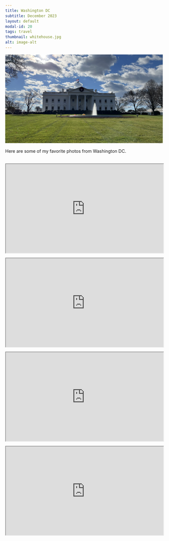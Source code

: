 ```yaml
---
title: Washington DC
subtitle: December 2023
layout: default
modal-id: 20
tags: travel
thumbnail: whitehouse.jpg
alt: image-alt
---
```

<html>
<head>
    <meta name="viewport" content="width=device-width, initial-scale=1.0">
    <style>
        .gdrive-container {
        position: relative;
        width: 100%;
        height: 0;
        padding-bottom: 56.25%; /* Aspect ratio 16:9 */
        }
        .gdrive-container iframe {
            position: absolute;
            top: 0;
            left: 0;
            width: 100%;
            height: 100%;
        }
    </style>
</head>
<body>
    <div style="text-align: center;">
        <img src="img/blog/whitehouse.jpg" alt="market" style="max-width: 100%; height: auto;">
    </div>
    <p>Here are some of my favorite photos from Washington DC.</p>
    <br>
    <div class="gdrive-container" style="text-align: center;">
        <iframe src="https://drive.google.com/file/d/1W0mm267PGhEuq6TEDE6lZ9DMy7lrUTb_/preview"  allow="autoplay"></iframe>
    </div>
    <br>
    <div class="gdrive-container" style="text-align: center;">
        <iframe src="https://drive.google.com/file/d/12LIRt_0P1XQrjRqSBADHh0Q9DBueakqI/preview"  allow="autoplay"></iframe>
    </div>
    <br>
    <div class="gdrive-container" style="text-align: center;">
        <iframe src="https://drive.google.com/file/d/1DjI67lJyReP02dDJSN2Hyv9wkNTQEyB1/preview" allow="autoplay"></iframe>
    </div>
    <br>
    <div class="gdrive-container" style="text-align: center;">
        <iframe src="https://drive.google.com/file/d/1F7jFBiquNPHF_2IL5bi6B0VpPWP9UQ8K/preview" allow="autoplay"></iframe>
    </div>
    <br>  
</body>
</html>

